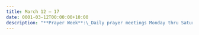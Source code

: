 ```yaml
---
title: March 12 — 17
date: 0001-03-12T00:00:00+10:00
description: "**Prayer Week**:\_Daily prayer meetings Monday thru Saturday with the theme\_“Light the Fire Again”"
---
```


